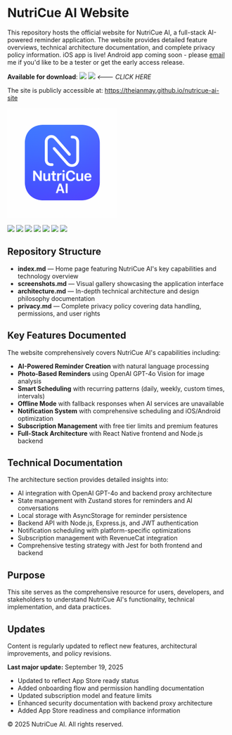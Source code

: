 # NutriCue AI Website

This repository hosts the official website for NutriCue AI, a full-stack AI-powered reminder application. The website provides detailed feature overviews, technical architecture documentation, and complete privacy policy information. iOS app is live! Android app coming soon - please [email](mailto:caesiusbay@gmail.com) me if you'd like to be a tester or get the early access release.

**Available for download**:
[<img src="https://img.shields.io/badge/App_Store-0D96F6?style=flat&logo=app-store&logoColor=white">](https://apps.apple.com/us/app/nutricue-ai/id6751450588)
[<img src="https://img.shields.io/badge/Google_Play-414141?style=flat&logo=google-play&logoColor=white">](https://play.google.com/)
*<--- CLICK HERE*
  
The site is publicly accessible at: https://theianmay.github.io/nutricue-ai-site

<img src="images/NutriCue-AI-Icon-main.png" width="250">

<img src="https://img.shields.io/badge/React_Native-20232A?style=flat&logo=react&logoColor=61DAFB"> <img src="https://img.shields.io/badge/Expo-1B1F23?style=flat&logo=expo&logoColor=white"> <img src="https://img.shields.io/badge/TypeScript-323330?style=flat&logo=typescript&logoColor=F7DF1E"> <img src="https://img.shields.io/badge/Node.js-339933?style=flat&logo=node.js&logoColor=white"> <img src="https://img.shields.io/badge/Express.js-000000?style=flat&logo=express&logoColor=white"> <img src="https://img.shields.io/badge/OpenAI-412991?style=flat&logo=openai&logoColor=white"> <img src="https://img.shields.io/badge/Jest-C21325?style=flat&logo=jest&logoColor=white">

## Repository Structure

- **index.md** — Home page featuring NutriCue AI's key capabilities and technology overview
- **screenshots.md** — Visual gallery showcasing the application interface
- **architecture.md** — In-depth technical architecture and design philosophy documentation
- **privacy.md** — Complete privacy policy covering data handling, permissions, and user rights

## Key Features Documented

The website comprehensively covers NutriCue AI's capabilities including:

- **AI-Powered Reminder Creation** with natural language processing
- **Photo-Based Reminders** using OpenAI GPT-4o Vision for image analysis
- **Smart Scheduling** with recurring patterns (daily, weekly, custom times, intervals)
- **Offline Mode** with fallback responses when AI services are unavailable
- **Notification System** with comprehensive scheduling and iOS/Android optimization
- **Subscription Management** with free tier limits and premium features
- **Full-Stack Architecture** with React Native frontend and Node.js backend

## Technical Documentation

The architecture section provides detailed insights into:
- AI integration with OpenAI GPT-4o and backend proxy architecture
- State management with Zustand stores for reminders and AI conversations
- Local storage with AsyncStorage for reminder persistence
- Backend API with Node.js, Express.js, and JWT authentication
- Notification scheduling with platform-specific optimizations
- Subscription management with RevenueCat integration
- Comprehensive testing strategy with Jest for both frontend and backend

## Purpose

This site serves as the comprehensive resource for users, developers, and stakeholders to understand NutriCue AI's functionality, technical implementation, and data practices.

## Updates

Content is regularly updated to reflect new features, architectural improvements, and policy revisions.

**Last major update:** September 19, 2025
- Updated to reflect App Store ready status
- Added onboarding flow and permission handling documentation
- Updated subscription model and feature limits
- Enhanced security documentation with backend proxy architecture
- Added App Store readiness and compliance information

© 2025 NutriCue AI. All rights reserved.

